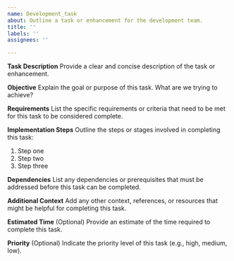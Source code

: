 ```yaml
---
name: Development_task
about: Outline a task or enhancement for the development team.
title: ''
labels: ''
assignees: ''

---
```


**Task Description**
Provide a clear and concise description of the task or enhancement.

**Objective**
Explain the goal or purpose of this task. What are we trying to achieve?

**Requirements**
List the specific requirements or criteria that need to be met for this task to be considered complete.

**Implementation Steps**
Outline the steps or stages involved in completing this task:
1. Step one
2. Step two
3. Step three

**Dependencies**
List any dependencies or prerequisites that must be addressed before this task can be completed.

**Additional Context**
Add any other context, references, or resources that might be helpful for completing this task.

**Estimated Time**
(Optional) Provide an estimate of the time required to complete this task.

**Priority**
(Optional) Indicate the priority level of this task (e.g., high, medium, low).
